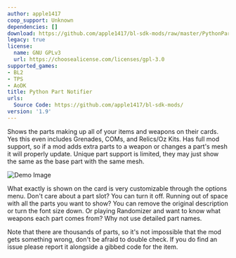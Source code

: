 ```yaml
---
author: apple1417
coop_support: Unknown
dependencies: []
download: https://github.com/apple1417/bl-sdk-mods/raw/master/PythonPartNotifier/PythonPartNotifier.zip
legacy: true
license:
  name: GNU GPLv3
  url: https://choosealicense.com/licenses/gpl-3.0
supported_games:
- BL2
- TPS
- AoDK
title: Python Part Notifier
urls:
  Source Code: https://github.com/apple1417/bl-sdk-mods/
version: '1.9'
---
```

Shows the parts making up all of your items and weapons on their cards. Yes this even includes Grenades, COMs, and Relics/Oz Kits. Has full mod support, so if a mod adds extra parts to a weapon or changes a part's mesh it will properly update. Unique part support is limited, they may just show the same as the base part with the same mesh.

![Demo Image](https://cdn.discordapp.com/attachments/294502426302742529/614303846256082945/unknown.png)

What exactly is shown on the card is very customizable through the options menu. Don't care about a part slot? You can turn it off. Running out of space with all the parts you want to show? You can remove the original description or turn the font size down. Or playing Randomizer and want to know what weapons each part comes from? Why not use detailed part names.

Note that there are thousands of parts, so it's not impossible that the mod gets something wrong, don't be afraid to double check. If you do find an issue please report it alongside a gibbed code for the item.